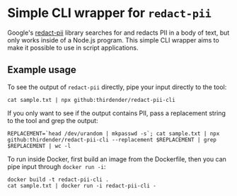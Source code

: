 # Simple CLI wrapper for `redact-pii`

Google's [redact-pii](https://github.com/solvvy/redact-pii) library searches for and redacts PII in a body of text, but only works inside of a Node.js program. This simple CLI wrapper aims to make it possible to use in script applications.


## Example usage

To see the output of `redact-pii` directly, pipe your input directly to the tool:

    cat sample.txt | npx github:thirdender/redact-pii-cli

If you only want to see if the output contains PII, pass a replacement string to the tool and grep the output:

    REPLACEMENT=`head /dev/urandom | mkpasswd -s`; cat sample.txt | npx github:thirdender/redact-pii-cli --replacement $REPLACEMENT | grep $REPLACEMENT | wc -l

To run inside Docker, first build an image from the Dockerfile, then you can pipe input through `docker run -i`:

    docker build -t redact-pii-cli .
    cat sample.txt | docker run -i redact-pii-cli -
